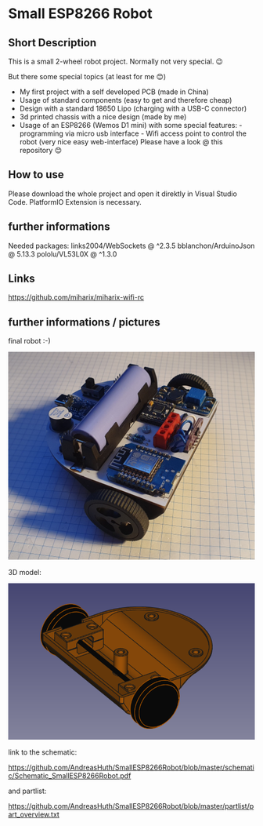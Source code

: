 # Small ESP8266 Robot
## Short Description
This is a small 2-wheel robot project. Normally not very special. 😉

But there some special topics (at least for me 😊)
- My first project with a self developed PCB (made in China)
- Usage of standard components (easy to get and therefore cheap)
- Design with a standard 18650 Lipo (charging with a USB-C connector)
- 3d printed chassis with a nice design (made by me)
- Usage of an ESP8266 (Wemos D1 mini) with some special features:
        - programming via micro usb interface
        - Wifi access point to control the robot (very nice easy web-interface)
                Please have a look @ this repository 😊

## How to use
Please download the whole project and open it direktly in Visual Studio Code. 
PlatformIO Extension is necessary.

## further informations
Needed packages:
	links2004/WebSockets @ ^2.3.5
	bblanchon/ArduinoJson @ 5.13.3
	pololu/VL53L0X @ ^1.3.0

## Links

https://github.com/miharix/miharix-wifi-rc


## further informations / pictures

final robot :-) 

![](https://github.com/AndreasHuth/SmallESP8266Robot/blob/master/pics/picture1.jpg)

3D model: 

![](https://github.com/AndreasHuth/SmallESP8266Robot/blob/master/3D_files/smallESP8266Robot_3D_pic1.png)

link to the schematic:

https://github.com/AndreasHuth/SmallESP8266Robot/blob/master/schematic/Schematic_SmallESP8266Robot.pdf

and partlist:

https://github.com/AndreasHuth/SmallESP8266Robot/blob/master/partlist/part_overview.txt

